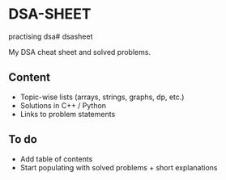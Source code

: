 # DSA-SHEET
practising dsa# dsasheet

My DSA cheat sheet and solved problems.

## Content
- Topic-wise lists (arrays, strings, graphs, dp, etc.)
- Solutions in C++ / Python
- Links to problem statements

## To do
- Add table of contents
- Start populating with solved problems + short explanations

